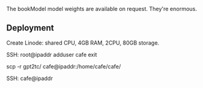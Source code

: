 The bookModel model weights are available on request. They're enormous.

## Deployment

Create Linode: shared CPU, 4GB RAM, 2CPU, 80GB storage.

SSH: root@ipaddr
adduser cafe
exit

scp -r gpt2tc/ cafe@ipaddr:/home/cafe/cafe/

SSH: cafe@ipaddr


